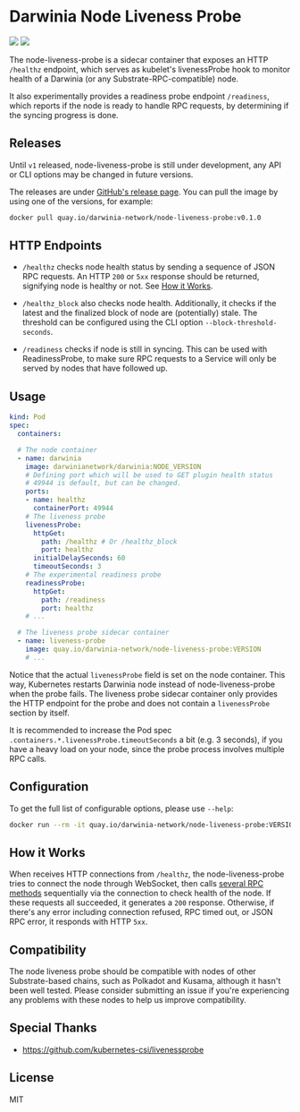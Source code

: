 # Darwinia Node Liveness Probe

![](https://img.shields.io/github/workflow/status/darwinia-network/node-liveness-probe/Production)
![](https://img.shields.io/github/v/release/darwinia-network/node-liveness-probe)

The node-liveness-probe is a sidecar container that exposes an HTTP `/healthz` endpoint, which serves as kubelet's livenessProbe hook to monitor health of a Darwinia (or any Substrate-RPC-compatible) node.

It also experimentally provides a readiness probe endpoint `/readiness`, which reports if the node is ready to handle RPC requests, by determining if the syncing progress is done.

## Releases

Until `v1` released, node-liveness-probe is still under development, any API or CLI options may be changed in future versions.

The releases are under [GitHub's release page](https://github.com/darwinia-network/node-liveness-probe/releases). You can pull the image by using one of the versions, for example:

```bash
docker pull quay.io/darwinia-network/node-liveness-probe:v0.1.0
```

## HTTP Endpoints

- `/healthz` checks node health status by sending a sequence of JSON RPC requests. An HTTP `200` or `5xx` response should be returned, signifying node is healthy or not. See [How it Works](#how-it-works).

- `/healthz_block` also checks node health. Additionally, it checks if the latest and the finalized block of node are (potentially) stale. The threshold can be configured using the CLI option `--block-threshold-seconds`.

- `/readiness` checks if node is still in syncing. This can be used with ReadinessProbe, to make sure RPC requests to a Service will only be served by nodes that have followed up.

## Usage

```yaml
kind: Pod
spec:
  containers:

  # The node container
  - name: darwinia
    image: darwinianetwork/darwinia:NODE_VERSION
    # Defining port which will be used to GET plugin health status
    # 49944 is default, but can be changed.
    ports:
    - name: healthz
      containerPort: 49944
    # The liveness probe
    livenessProbe:
      httpGet:
        path: /healthz # Or /healthz_block
        port: healthz
      initialDelaySeconds: 60
      timeoutSeconds: 3
    # The experimental readiness probe
    readinessProbe:
      httpGet:
        path: /readiness
        port: healthz
    # ...

  # The liveness probe sidecar container
  - name: liveness-probe
    image: quay.io/darwinia-network/node-liveness-probe:VERSION
    # ...
```

Notice that the actual `livenessProbe` field is set on the node container. This way, Kubernetes restarts Darwinia node instead of node-liveness-probe when the probe fails. The liveness probe sidecar container only provides the HTTP endpoint for the probe and does not contain a `livenessProbe` section by itself.

It is recommended to increase the Pod spec `.containers.*.livenessProbe.timeoutSeconds` a bit (e.g. 3 seconds), if you have a heavy load on your node, since the probe process involves multiple RPC calls.

## Configuration

To get the full list of configurable options, please use `--help`:

```bash
docker run --rm -it quay.io/darwinia-network/node-liveness-probe:VERSION --help
```

## How it Works

When receives HTTP connections from `/healthz`, the node-liveness-probe tries to connect the node through WebSocket, then calls [several RPC methods](https://github.com/darwinia-network/node-liveness-probe/blob/master/probes/liveness_probe.go#L22) sequentially via the connection to check health of the node. If these requests all succeeded, it generates a `200` response. Otherwise, if there's any error including connection refused, RPC timed out, or JSON RPC error, it responds with HTTP `5xx`.

## Compatibility

The node liveness probe should be compatible with nodes of other Substrate-based chains, such as Polkadot and Kusama, although it hasn't been well tested. Please consider submitting an issue if you're experiencing any problems with these nodes to help us improve compatibility.

## Special Thanks

- <https://github.com/kubernetes-csi/livenessprobe>

## License

MIT
